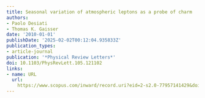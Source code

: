 ```yaml
---
title: Seasonal variation of atmospheric leptons as a probe of charm
authors:
- Paolo Desiati
- Thomas K. Gaisser
date: '2010-01-01'
publishDate: '2025-02-02T00:12:04.935833Z'
publication_types:
- article-journal
publication: '*Physical Review Letters*'
doi: 10.1103/PhysRevLett.105.121102
links:
- name: URL
  url: 
    https://www.scopus.com/inward/record.uri?eid=2-s2.0-77957141429&doi=10.1103%2fPhysRevLett.105.121102&partnerID=40&md5=7fe1bb1fc140771b1415688ce494cf52
---
```

